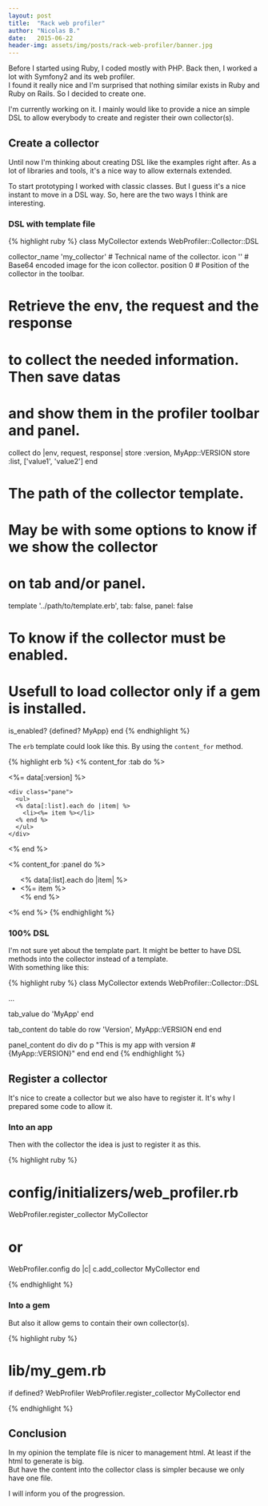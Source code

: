 ```yaml
---
layout: post
title:  "Rack web profiler"
author: "Nicolas B."
date:   2015-06-22
header-img: assets/img/posts/rack-web-profiler/banner.jpg
---
```


Before I started using Ruby, I coded mostly with PHP. Back then, I worked a lot with Symfony2 and its web profiler.  
I found it really nice and I'm surprised that nothing similar exists in Ruby and Ruby on Rails.
So I decided to create one.

I'm currently working on it. I mainly would like to provide a nice an simple DSL to allow everybody
to create and register their own collector(s).

## Create a collector

Until now I'm thinking about creating DSL like the examples right after.
As a lot of libraries and tools, it's a nice way to allow externals extended.

To start prototyping I worked with classic classes. But I guess it's a nice instant to move in a DSL way.
So, here are the two ways I think are interesting.

### DSL with template file

{% highlight ruby %}
class MyCollector
  extends WebProfiler::Collector::DSL

  collector_name 'my_collector' # Technical name of the collector.
  icon     ''                   # Base64 encoded image for the icon collector.
  position 0                    # Position of the collector in the toolbar.

  # Retrieve the env, the request and the response
  # to collect the needed information. Then save datas
  # and show them in the profiler toolbar and panel.
  collect do |env, request, response|
    store :version, MyApp::VERSION
    store :list, ['value1', 'value2']
  end

  # The path of the collector template.
  # May be with some options to know if we show the collector
  # on tab and/or panel.
  template '../path/to/template.erb', tab: false, panel: false

  # To know if the collector must be enabled.
  # Usefull to load collector only if a gem is installed.
  is_enabled? {defined? MyApp}
end
{% endhighlight %}

The `erb` template could look like this. By using the `content_for` method.

{% highlight erb %}
<% content_for :tab do %>
  <!-- Here the tab content -->

  <div class="tab">
    <%= data[:version] %>

    <div class="pane">
      <ul>
      <% data[:list].each do |item| %>
        <li><%= item %></li>
      <% end %>
      </ul>
    </div>
  </div>
<% end %>

<% content_for :panel do %>
  <!-- Here the tab -->

  <div class="panel">
    <ul>
    <% data[:list].each do |item| %>
      <li><%= item %></li>
    <% end %>
    </ul>
  </div>
<% end %>
{% endhighlight %}


### 100% DSL

I'm not sure yet about the template part. It might be better to
have DSL methods into the collector instead of a template.  
With something like this:

{% highlight ruby %}
class MyCollector
  extends WebProfiler::Collector::DSL

  ...

  tab_value do
    'MyApp'
  end

  tab_content do
    table do
      row 'Version', MyApp::VERSION
    end
  end

  panel_content do
    div do
      p "This is my app with version #{MyApp::VERSION}"
    end
  end
end
{% endhighlight %}


## Register a collector

It's nice to create a collector but we also have to register it. It's why I prepared some code to allow it.

### Into an app

Then with the collector the idea is just to register it as this.

{% highlight ruby %}
# config/initializers/web_profiler.rb

WebProfiler.register_collector MyCollector

# or

WebProfiler.config do |c|
  c.add_collector MyCollector
end

{% endhighlight %}


### Into a gem

But also it allow gems to contain their own collector(s).

{% highlight ruby %}
# lib/my_gem.rb

if defined? WebProfiler
  WebProfiler.register_collector MyCollector
end

{% endhighlight %}


## Conclusion

In my opinion the template file is nicer to management html. At least if the html to generate is big.  
But have the content into the collector class is simpler because we only have one file.


I will inform you of the progression.